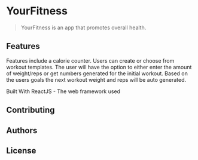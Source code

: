# YourFitness
> YourFitness is an app that promotes overall health.
## Features
Features include a calorie counter. Users can create or choose from workout templates. The user will have the option to either enter the amount of weight/reps or get numbers generated for the initial workout. Based on the users goals the next workout weight and reps will be auto generated.

Built With ReactJS - The web framework used
## Contributing
## Authors
## License
